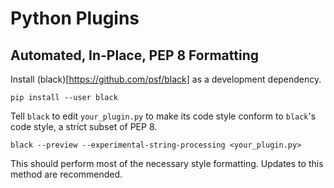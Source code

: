 # Python Plugins

## Automated, In-Place, PEP 8 Formatting

Install (black)[https://github.com/psf/black] as a development dependency.

```shell
pip install --user black
```

Tell `black` to edit `your_plugin.py` to make its code style conform to
`black`'s code style, a strict subset of PEP 8.

```shell
black --preview --experimental-string-processing <your_plugin.py>
```

This should perform most of the necessary style formatting. Updates to this method
are recommended.